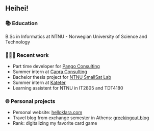 ## Heihei!

### 📚 Education

B.Sc in Informatics at NTNU - Norwegian University of Science and Technology


### 👩🏼‍💻 Recent work

- Part time developer for [Pango Consulting](https://www.pangoconsulting.no)
- Summer intern at [Capra Consulting](https://www.capraconsulting.no)
- Bachelor thesis project for [NTNU SmallSat Lab](https://www.ntnu.edu/smallsat)
- Summer intern at [Kateter](https://kateter.no)
- Learning assistent for NTNU in IT2805 and TDT4180


### 🌐 Personal projects

- Personal website: [helloklara.com](https://helloklara.com)
- Travel blog from exchange semester in Athens: [greekingout.blog](https://greekingout.blog)
- Rank: digitalizing my favorite card game
